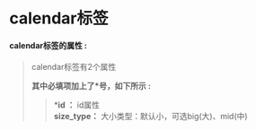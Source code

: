 # calendar标签

#### calendar**标签的属性 :**

> calendar标签有2个属性
>
> **其中必填项加上了\*号，如下所示 :**
>
> > \***id ：** id属性  
> > **size\_type：** 大小类型：默认小，可选big\(大\)、mid\(中\)



